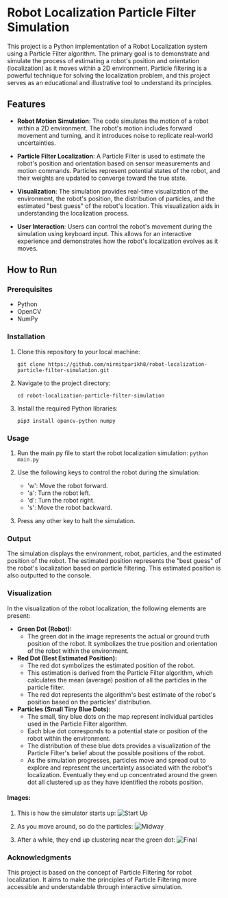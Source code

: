 # Robot Localization Particle Filter Simulation

This project is a Python implementation of a Robot Localization system using a Particle Filter algorithm. The primary goal is to demonstrate and simulate the process of estimating a robot's position and orientation (localization) as it moves within a 2D environment. Particle filtering is a powerful technique for solving the localization problem, and this project serves as an educational and illustrative tool to understand its principles.

## Features

- **Robot Motion Simulation**: The code simulates the motion of a robot within a 2D environment. The robot's motion includes forward movement and turning, and it introduces noise to replicate real-world uncertainties.

- **Particle Filter Localization**: A Particle Filter is used to estimate the robot's position and orientation based on sensor measurements and motion commands. Particles represent potential states of the robot, and their weights are updated to converge toward the true state.

- **Visualization**: The simulation provides real-time visualization of the environment, the robot's position, the distribution of particles, and the estimated "best guess" of the robot's location. This visualization aids in understanding the localization process.

- **User Interaction**: Users can control the robot's movement during the simulation using keyboard input. This allows for an interactive experience and demonstrates how the robot's localization evolves as it moves.

## How to Run

### Prerequisites

- Python
- OpenCV
- NumPy

### Installation

1. Clone this repository to your local machine:

   ```
   git clone https://github.com/nirmitparikh8/robot-localization-particle-filter-simulation.git
   ```

2. Navigate to the project directory:

    ```
    cd robot-localization-particle-filter-simulation

    ```

3. Install the required Python libraries:

    ```
    pip3 install opencv-python numpy
    ```


### Usage
1. Run the main.py file to start the robot localization simulation:
    ```python main.py```

2. Use the following keys to control the robot during the simulation:
    - 'w': Move the robot forward.
    - 'a': Turn the robot left.
    - 'd': Turn the robot right.
    - 's': Move the robot backward.

3. Press any other key to halt the simulation.

### Output
The simulation displays the environment, robot, particles, and the estimated position of the robot. The estimated position represents the "best guess" of the robot's localization based on particle filtering. This estimated position is also outputted to the console.

### Visualization

In the visualization of the robot localization, the following elements are present:

- **Green Dot (Robot):**
  - The green dot in the image represents the actual or ground truth position of the robot. It symbolizes the true position and orientation of the robot within the environment.
- **Red Dot (Best Estimated Position):**
  - The red dot symbolizes the estimated position of the robot. 
  - This estimation is derived from the Particle Filter algorithm, which calculates the mean (average) position of all the particles in the particle filter. 
  - The red dot represents the algorithm's best estimate of the robot's position based on the particles' distribution.
- **Particles (Small Tiny Blue Dots):**
  - The small, tiny blue dots on the map represent individual particles used in the Particle Filter algorithm. 
  - Each blue dot corresponds to a potential state or position of the robot within the environment.
  - The distribution of these blue dots provides a visualization of the Particle Filter's belief about the possible positions of the robot. 
  - As the simulation progresses, particles move and spread out to explore and represent the uncertainty associated with the robot's localization. Eventually they end up concentrated around the green dot all clustered up as they have identified the robots position.

#### Images:

1. This is how the simulator starts up: 
![Start Up](start_up.png)

2. As you move around, so do the particles:
![Midway](midway.png)

3. After a while, they end up clustering near the green dot:
![Final](final.png)

### Acknowledgments

This project is based on the concept of Particle Filtering for robot localization. It aims to make the principles of Particle Filtering more accessible and understandable through interactive simulation.


